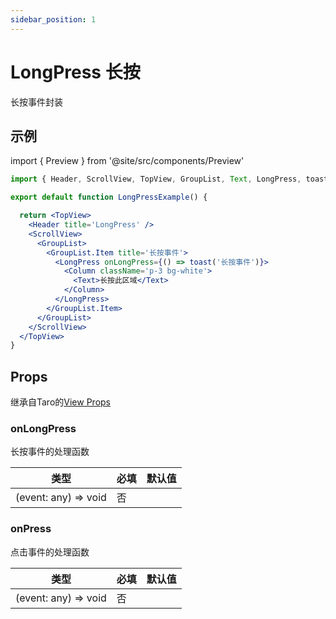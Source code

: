 ```yaml
---
sidebar_position: 1
---
```


# LongPress 长按

长按事件封装

## 示例

import { Preview } from '@site/src/components/Preview'

<Preview name='LongPress' />

```jsx
import { Header, ScrollView, TopView, GroupList, Text, LongPress, toast, Column } from '@/duxuiExample'

export default function LongPressExample() {

  return <TopView>
    <Header title='LongPress' />
    <ScrollView>
      <GroupList>
        <GroupList.Item title='长按事件'>
          <LongPress onLongPress={() => toast('长按事件')}>
            <Column className='p-3 bg-white'>
              <Text>长按此区域</Text>
            </Column>
          </LongPress>
        </GroupList.Item>
      </GroupList>
    </ScrollView>
  </TopView>
}
```

## Props

继承自Taro的[View Props](https://nervjs.github.io/taro-docs/docs/components/viewContainer/view#viewprops)

### onLongPress

长按事件的处理函数

| 类型 | 必填 | 默认值 |
| ---- | -------- | ------- |
| (event: any) => void | 否 |  |

### onPress

点击事件的处理函数

| 类型 | 必填 | 默认值 |
| ---- | -------- | ------- |
| (event: any) => void | 否 |  |

